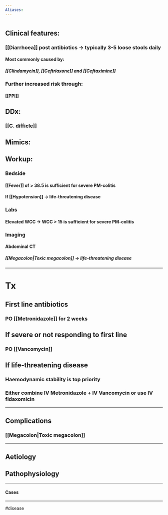 ```yaml
---
Aliases:
---
```

# 
## Clinical features:
### [[Diarrhoea]] post antibiotics -> typically 3-5 loose stools daily
#### Most commonly caused by:
##### [[Clindamycin]], [[Ceftriaxone]] and [[Ceftaximine]]
### Further increased risk through:
#### [[PPI]]

## DDx:
### [[C. difficle]]
## Mimics:
###
## Workup:
### Bedside
#### [[Fever]] of > 38.5 is sufficient for severe PM-colitis
#### If [[Hypotension]] -> life-threatening disease 
### Labs
#### Elevated WCC -> WCC > 15 is sufficient for severe PM-colitis
### Imaging
#### Abdominal CT
##### [[Megacolon|Toxic megacolon]] -> life-threatening disease

---
# Tx
## First line antibiotics
### PO [[Metronidazole]] for 2 weeks
## If severe or not responding to first line
### PO [[Vancomycin]]
## If life-threatening disease
### Haemodynamic stability is top priority
### Either combine IV Metronidazole + IV Vancomycin or use IV fidaxomicin

---
## Complications
### [[Megacolon|Toxic megacolon]]

---
## Aetiology
## Pathophysiology

---
#### Cases


---
#disease 
